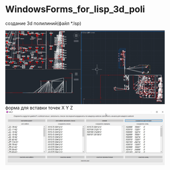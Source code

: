 # WindowsForms_for_lisp_3d_poli
 создание 3d полилиний(файл *.lsp)

![alt text](https://github.com/fishman123456/WindowsForms_for_lisp_3d_poli/blob/main/кабель%203d%20polilyne.jpg)
форма для вставки точек X Y Z 
![форма для вставки точек X Y Z ](https://github.com/fishman123456/WindowsForms_for_lisp_3d_poli/blob/main/форма%20для%20создания.jpg)
 

